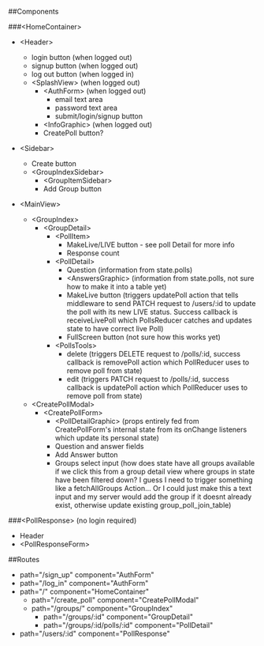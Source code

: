 ##Components

###<HomeContainer\>
  - \<Header\>
    - login button (when logged out)
    - signup button (when logged out)
    - log out button (when logged in)
    - \<SplashView\> (when logged out)
      - \<AuthForm\> (when logged out)
        - email text area
        - password text area
        - submit/login/signup button
      - \<InfoGraphic\> (when logged out)
      - CreatePoll button?

  - \<Sidebar\>
    - Create button
    - \<GroupIndexSidebar\>
      - \<GroupItemSidebar\>
      - Add Group button

  - \<MainView\>
    - \<GroupIndex\>
      - \<GroupDetail\>
        - \<PollItem\>
          - MakeLive/LIVE button - see poll Detail for more info
          - Response count
        - \<PollDetail\>
          - Question (information from state.polls)
          - \<AnswersGraphic\> (information from state.polls, not sure how to make it into a table yet)
          - MakeLive button (triggers updatePoll action that tells middleware to send PATCH request to /users/:id to update the poll with its new LIVE status. Success callback is receiveLivePoll which PollsReducer catches and updates state to have correct live Poll)
          - FullScreen button (not sure how this works yet)
        - \<PollsTools\>
          - delete (triggers DELETE request to /polls/:id, success callback is removePoll action which PollReducer uses to remove poll from state)
          - edit (triggers PATCH request to /polls/:id, success callback is updatePoll action which PollReducer uses to remove poll from state)
    - \<CreatePollModal\>
      - \<CreatePollForm\>
        - \<PollDetailGraphic\> (props entirely fed from CreatePollForm's internal state from its onChange listeners which update its personal state)
        - Question and answer fields
        - Add Answer button
        - Groups select input (how does state have all groups available if we click this from a group detail view where groups in state have been filtered down? I guess I need to trigger something like a fetchAllGroups Action... Or I could just make this a text input and my server would add the group if it doesnt already exist, otherwise update existing group_poll_join_table)

###\<PollResponse\> (no login required)
  - Header
  - \<PollResponseForm\>


##Routes
  - path="/sign_up" component="AuthForm"
  - path="/log_in" component="AuthForm"
  - path="/" component="HomeContainer"
    - path="/create_poll" component="CreatePollModal"
    - path="/groups/" component="GroupIndex"
      - path="/groups/:id" component="GroupDetail"
      - path="/groups/:id/polls/:id" component="PollDetail"
  - path="/users/:id" component="PollResponse"
